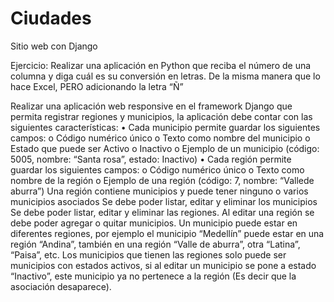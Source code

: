 # Ciudades
Sitio web con Django


Ejercicio: Realizar una aplicación en Python que reciba el número de una
columna y diga cuál es su conversión en letras. De la misma manera que lo
hace Excel, PERO adicionando la letra “Ñ”

Realizar una aplicación web responsive en el framework Django que
permita registrar regiones y municipios, la aplicación debe contar con las
siguientes características:
• Cada municipio permite guardar los siguientes campos:
o Código numérico único
o Texto como nombre del municipio
o Estado que puede ser Activo o Inactivo
o Ejemplo de un municipio (código: 5005, nombre: “Santa
rosa”, estado: Inactivo)
• Cada región permite guardar los siguientes campos:
o Código numérico único
o Texto como nombre de la región
o Ejemplo de una región (código: 7, nombre: “Vallede
aburra”)
 Una región contiene municipios y puede tener ninguno o varios
municipios asociados
 Se debe poder listar, editar y eliminar los municipios
 Se debe poder listar, editar y eliminar las regiones. Al editar una región
se debe poder agregar o quitar municipios.
 Un municipio puede estar en diferentes regiones, por ejemplo el municipio
“Medellín” puede estar en una región “Andina”, también en una región
“Valle de aburra”, otra “Latina”, “Paisa”, etc.
 Los municipios que tienen las regiones solo puede ser municipios con
estados activos, si al editar un municipio se pone a estado “Inactivo”, este
municipio ya no pertenece a la región (Es decir que la asociación
desaparece).
